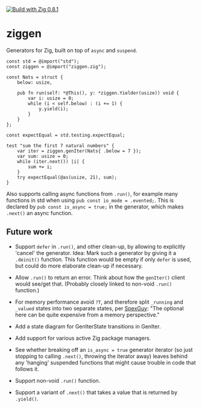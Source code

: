 [![Build with Zig 0.8.1](https://github.com/marnix/ziggen/workflows/Build%20with%20zig%200.8.x/badge.svg?branch=zig-0.8.x)](https://github.com/marnix/ziggen/actions?query=branch%3Azig-0.8.x)

# ziggen

Generators for Zig, built on top of `async` and `suspend`.

```zig
const std = @import("std");
const ziggen = @import("ziggen.zig");

const Nats = struct {
    below: usize,

    pub fn run(self: *@This(), y: *ziggen.Yielder(usize)) void {
        var i: usize = 0;
        while (i < self.below) : (i += 1) {
            y.yield(i);
        }
    }
};

const expectEqual = std.testing.expectEqual;

test "sum the first 7 natural numbers" {
    var iter = ziggen.genIter(Nats{ .below = 7 });
    var sum: usize = 0;
    while (iter.next()) |i| {
        sum += i;
    }
    try expectEqual(@as(usize, 21), sum);
}
```

Also supports calling async functions from `.run()`,
for example many functions in std
when using `pub const io_mode = .evented;`.
This is declared by `pub const is_async = true;` in the generator,
which makes `.next()` an async function.


## Future work

* Support `defer` in `.run()`, and other clean-up,
  by allowing to explicitly 'cancel' the generator.
  Idea: Mark such a generator by giving it a `.deinit()` function.
  This function would be empty if only `defer` is used,
  but could do more elaborate clean-up if necessary.

* Allow `.run()` to return an error.
  Think about how the `genIter()` client would see/get that.
  (Probably closely linked to non-void `.run()` function.)

* For memory performance avoid `?T`, and therefore
  split `_running` and `_valued` states into two separate states,
  per [SpexGuy](https://github.com/SpexGuy):
  "The optional here can be quite expensive from a memory perspective."

* Add a state diagram for GenIterState transitions in GenIter.

* Add support for various active Zig package managers.

* See whether breaking off an `is_async = true` generator iterator
  (so just stopping to calling `.next()`, throwing the iterator away)
  leaves behind any 'hanging' suspended functions
  that might cause trouble in code that follows it.

* Support non-void `.run()` function.

* Support a variant of `.next()` that takes a value
  that is returned by `.yield()`.
